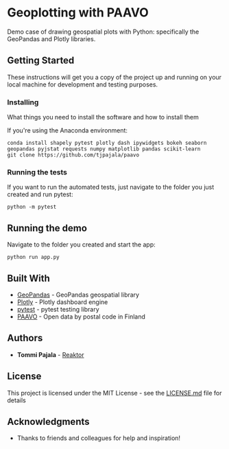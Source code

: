 # Geoplotting with PAAVO

Demo case of drawing geospatial plots with Python: specifically the GeoPandas and Plotly libraries.

## Getting Started

These instructions will get you a copy of the project up and running on your local machine for development and testing purposes.

### Installing

What things you need to install the software and how to install them

If you're using the Anaconda environment:
```
conda install shapely pytest plotly dash ipywidgets bokeh seaborn geopandas pyjstat requests numpy matplotlib pandas scikit-learn
git clone https://github.com/tjpajala/paavo
```

### Running the tests

If you want to run the automated tests, just navigate to the folder you just created and run pytest:
```
python -m pytest
```

## Running the demo
Navigate to the folder you created and start the app:
```
python run app.py
```

## Built With

* [GeoPandas](http://geopandas.org/) - GeoPandas geospatial library
* [Plotly](https://plot.ly/products/dash/) - Plotly dashboard engine
* [pytest](https://docs.pytest.org/en/latest/contents.html) - pytest testing library
* [PAAVO](https://www.stat.fi/tup/paavo/index_en.html) - Open data by postal code in Finland


## Authors

* **Tommi Pajala** - [Reaktor](https://www.reaktor.com/)

## License

This project is licensed under the MIT License - see the [LICENSE.md](LICENSE.md) file for details

## Acknowledgments

* Thanks to friends and colleagues for help and inspiration!